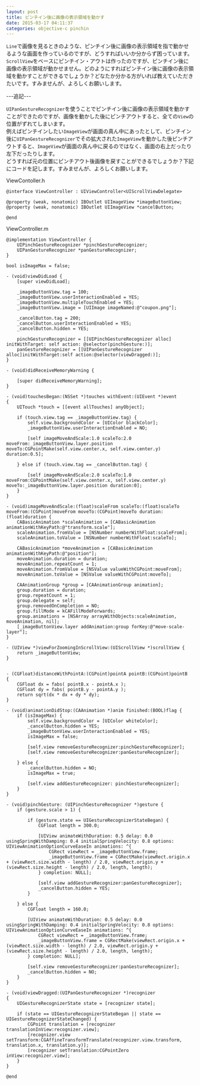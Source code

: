 ```yaml
---
layout: post
title: ピンチイン後に画像の表示領域を動かす
date: 2015-03-17 04:11:37
categories: objective-c pinchin
---
```

<p><code>Line</code>で画像を見るときのような、ピンチイン後に画像の表示領域を指で動かせるような画面を作っているのですが、どうすればいいか分からず困っています。<code>ScrollView</code>をベースにピンチイン・アウトは作ったのですが、ピンチイン後に画像の表示領域が動かせません。どのようにすればピンチイン後に画像の表示領域を動かすことができるでしょうか？どなたか分かる方がいれば教えていただきたいです。すみませんが、よろしくお願いします。</p>

<p>---追記---</p>

<p><code>UIPanGestureRecognizer</code>を使うことでピンチイン後に画像の表示領域を動かすことができたのですが、画像を動かした後にピンチアウトすると、全ての<code>View</code>の位置がずれてしまいます。<br>
例えばピンチインしたい<code>ImageView</code>が画面の真ん中にあったとして、ピンチイン後に<code>UIPanGestureRecognizer</code>でその拡大された<code>ImageView</code>を動かした後ピンチアウトすると、<code>ImageView</code>が画面の真ん中に戻るのではなく、画面の右上だったり左下だったりします。<br>
どうすれば元の位置にピンチアウト後画像を戻すことができるでしょうか？下記にコードを記します。すみませんが、よろしくお願いします。</p>

<p>ViewContoller.h</p>

<pre><code>@interface ViewController : UIViewController&lt;UIScrollViewDelegate&gt;

@property (weak, nonatomic) IBOutlet UIImageView *imageButtonView;
@property (weak, nonatomic) IBOutlet UIImageView *cancelButton;

@end
</code></pre>

<p>ViewController.m</p>

<pre><code>@implementation ViewController {
    UIPinchGestureRecognizer *pinchGestureRecognizer;
    UIPanGestureRecognizer *panGestureRecognizer;
}

bool isImageMax = false;

- (void)viewDidLoad {
    [super viewDidLoad];

    _imageButtonView.tag = 100;
    _imageButtonView.userInteractionEnabled = YES;
    _imageButtonView.multipleTouchEnabled = YES;
    _imageButtonView.image = [UIImage imageNamed:@"coupon.png"];

    _cancelButton.tag = 200;
    _cancelButton.userInteractionEnabled = YES;
    _cancelButton.hidden = YES;

    pinchGestureRecognizer = [[UIPinchGestureRecognizer alloc] initWithTarget: self action: @selector(pinchGesture:)];
    panGestureRecognizer = [[UIPanGestureRecognizer alloc]initWithTarget:self action:@selector(viewDragged:)];
}

- (void)didReceiveMemoryWarning {

    [super didReceiveMemoryWarning];
}

- (void)touchesBegan:(NSSet *)touches withEvent:(UIEvent *)event
{
    UITouch *touch = [[event allTouches] anyObject];

    if (touch.view.tag == _imageButtonView.tag) {
        self.view.backgroundColor = [UIColor blackColor];
        _imageButtonView.userInteractionEnabled = NO;

        [self imageMoveAndScale:1.0 scaleTo:2.0 moveFrom:_imageButtonView.layer.position moveTo:CGPointMake(self.view.center.x, self.view.center.y) duration:0.5];

    } else if (touch.view.tag == _cancelButton.tag) {

        [self imageMoveAndScale:2.0 scaleTo:1.0 moveFrom:CGPointMake(self.view.center.x, self.view.center.y) moveTo:_imageButtonView.layer.position duration:0];
    }
}

- (void)imageMoveAndScale:(float)scaleFrom scaleTo:(float)scaleTo moveFrom:(CGPoint)moveFrom moveTo:(CGPoint)moveTo duration:(float)duration {
    CABasicAnimation *scaleAnimation = [CABasicAnimation animationWithKeyPath:@"transform.scale"];
    scaleAnimation.fromValue = [NSNumber numberWithFloat:scaleFrom];
    scaleAnimation.toValue = [NSNumber numberWithFloat:scaleTo];

    CABasicAnimation *moveAnimation = [CABasicAnimation animationWithKeyPath:@"position"];
    moveAnimation.duration = duration;
    moveAnimation.repeatCount = 1;
    moveAnimation.fromValue = [NSValue valueWithCGPoint:moveFrom];
    moveAnimation.toValue = [NSValue valueWithCGPoint:moveTo];

    CAAnimationGroup *group = [CAAnimationGroup animation];
    group.duration = duration;
    group.repeatCount = 1;
    group.delegate = self;
    group.removedOnCompletion = NO;
    group.fillMode = kCAFillModeForwards;
    group.animations = [NSArray arrayWithObjects:scaleAnimation, moveAnimation, nil];
    [_imageButtonView.layer addAnimation:group forKey:@"move-scale-layer"];
}

- (UIView *)viewForZoomingInScrollView:(UIScrollView *)scrollView {
    return _imageButtonView;
}


- (CGFloat)distanceWithPointA:(CGPoint)pointA pointB:(CGPoint)pointB
{
    CGFloat dx = fabs( pointB.x - pointA.x );
    CGFloat dy = fabs( pointB.y - pointA.y );
    return sqrt(dx * dx + dy * dy);
}

- (void)animationDidStop:(CAAnimation *)anim finished:(BOOL)flag {
    if (isImageMax) {
        self.view.backgroundColor = [UIColor whiteColor];
        _cancelButton.hidden = YES;
        _imageButtonView.userInteractionEnabled = YES;
        isImageMax = false;

        [self.view removeGestureRecognizer:pinchGestureRecognizer];
        [self.view removeGestureRecognizer:panGestureRecognizer];

    } else {
        _cancelButton.hidden = NO;
        isImageMax = true;

        [self.view addGestureRecognizer: pinchGestureRecognizer];
    }
}

- (void)pinchGesture: (UIPinchGestureRecognizer *)gesture {
    if (gesture.scale &gt; 1) {

        if (gesture.state == UIGestureRecognizerStateBegan) {
            CGFloat length = 300.0;

            [UIView animateWithDuration: 0.5 delay: 0.0 usingSpringWithDamping: 0.4 initialSpringVelocity: 0.8 options: UIViewAnimationOptionCurveEaseIn animations: ^{
                CGRect viewRect = _imageButtonView.frame;
                _imageButtonView.frame = CGRectMake(viewRect.origin.x + (viewRect.size.width - length) / 2.0, viewRect.origin.y + (viewRect.size.height - length) / 2.0, length, length);
            } completion: NULL];

            [self.view addGestureRecognizer:panGestureRecognizer];
            _cancelButton.hidden = YES;
        }

    } else {
        CGFloat length = 160.0;

        [UIView animateWithDuration: 0.5 delay: 0.0 usingSpringWithDamping: 0.4 initialSpringVelocity: 0.8 options: UIViewAnimationOptionCurveEaseIn animations: ^{
            CGRect viewRect = _imageButtonView.frame;
            _imageButtonView.frame = CGRectMake(viewRect.origin.x + (viewRect.size.width - length) / 2.0, viewRect.origin.y + (viewRect.size.height - length) / 2.0, length, length);
        } completion: NULL];

        [self.view removeGestureRecognizer:panGestureRecognizer];
        _cancelButton.hidden = NO;
    }
}

- (void)viewDragged:(UIPanGestureRecognizer *)recognizer
{
    UIGestureRecognizerState state = [recognizer state];

    if (state == UIGestureRecognizerStateBegan || state == UIGestureRecognizerStateChanged) {
        CGPoint translation = [recognizer translationInView:recognizer.view];
        [recognizer.view setTransform:CGAffineTransformTranslate(recognizer.view.transform, translation.x, translation.y)];
        [recognizer setTranslation:CGPointZero inView:recognizer.view];
    }
}

@end
</code></pre>
